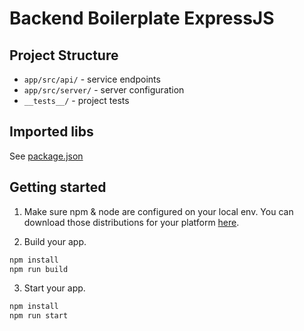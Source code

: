 # Backend Boilerplate ExpressJS

## Project Structure

- `app/src/api/` - service endpoints
- `app/src/server/` - server configuration
- `__tests__/` - project tests

## Imported libs

See [package.json](package.json)

## Getting started

1. Make sure npm & node are configured on your local env. You can download those distributions for your platform [here](https://nodejs.org/en/download/).

2. Build your app.

```bash
npm install
npm run build
```

3. Start your app.

```bash
npm install
npm run start
```
